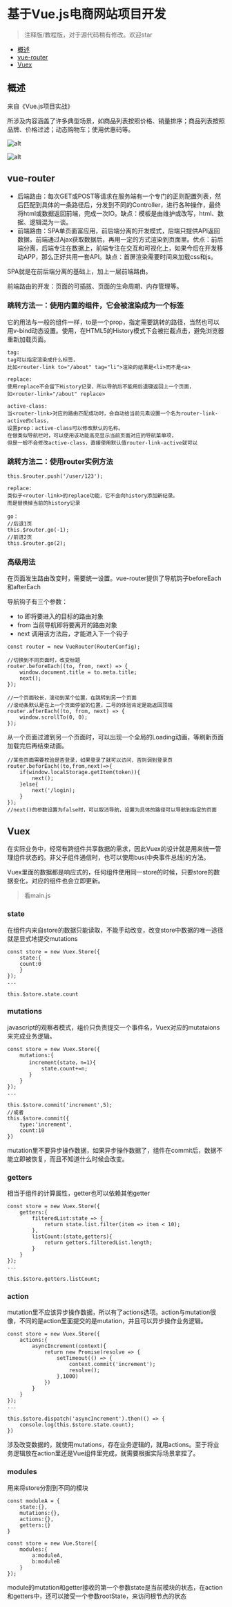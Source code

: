 # 基于Vue.js电商网站项目开发

> 注释版/教程版，对于源代码稍有修改。欢迎star

* [概述](#概述)
* [vue-router](#vue-router)
* [Vuex](#vuex)

## 概述
来自《Vue.js项目实战》  

所涉及内容涵盖了许多典型场景，如商品列表按照价格、销量排序；商品列表按照品牌、价格过滤；动态购物车；使用优惠码等。

![alt](/images/cut-1.jpg)

![alt](/images/cut-2.jpg)

## vue-router
* 后端路由：每次GET或POST等请求在服务端有一个专门的正则配置列表，然后匹配到具体的一条路径后，分发到不同的Controller，进行各种操作，最终将html或数据返回前端，完成一次IO。缺点：模板是由维护或改写，html、数据、逻辑混为一谈。
* 前端路由：SPA单页面富应用，前后端分离的开发模式，后端只提供API返回数据，前端通过Ajax获取数据后，再用一定的方式渲染到页面里。优点：前后端分离，后端专注在数据上，前端专注在交互和可视化上，如果今后在开发移动APP，那么正好共用一套API。缺点：首屏渲染需要时间来加载css和js。

SPA就是在前后端分离的基础上，加上一层前端路由。

前端路由的开发：页面的可插拔、页面的生命周期、内存管理等。

### 跳转方法一：使用内置的<router-link>组件，它会被渲染成为一个<a>标签
它的用法与一般的组件一样，to是一个prop，指定需要跳转的路径，当然也可以用v-bind动态设置。使用<router-link>，在HTML5的History模式下会被拦截点击，避免浏览器重新加载页面。

```
tag:
tag可以指定渲染成什么标签，
比如<router-link to="/about" tag="li">渲染的结果是<li>而不是<a>

replace:
使用replace不会留下History记录，所以导航后不能用后退键返回上一个页面，
如<router-link="/about" replace>

active-class:
当<router-link>对应的路由匹配成功时，会自动给当前元素设置一个名为router-link-active的class，
设置prop：active-class可以修改默认的名称。
在做类似导航栏时，可以使用该功能高亮显示当前页面对应的导航菜单项，
但是一般不会修改active-class，直接使用默认值router-link-active就可以
```

### 跳转方法二：使用router实例方法
```
this.$router.push('/user/123');

replace:
类似于<router-link>的replace功能，它不会向history添加新纪录。
而是替换掉当前的history记录

go：
//后退1页
this.$router.go(-1);
//前进2页
this.$router.go(2);
```

### 高级用法
在页面发生路由改变时，需要统一设置。vue-router提供了导航钩子beforeEach和afterEach

导航钩子有三个参数：
* to 即将要进入的目标的路由对象
* from 当前导航即将要离开的路由对象
* next 调用该方法后，才能进入下一个钩子

```
const router = new VueRouter(RouterConfig);

//切换到不同页面时，改变标题
router.beforeEach((to, from, next) => {
    window.document.title = to.meta.title;
    next();
});

//一个页面较长，滚动到某个位置，在跳转到另一个页面
//滚动条默认是在上一个页面停留的位置，二号的体验肯定是能返回顶端
router.afterEach((to, from, next) => {
    window.scrollTo(0, 0);
});
```

从一个页面过渡到另一个页面时，可以出现一个全局的Loading动画，等刷新页面加载完后再结束动画。
```
//某些页面需要校验是否登录，如果登录了就可以访问，否则调到登录页
router.beforEach((to,from,next)=>{
    if(window.localStorage.getItem(token)){
        next();
    }else{
        next('/login);
    }
});
//next()的参数设置为false时，可以取消导航，设置为具体的路径可以导航到指定的页面
```

## Vuex
在实际业务中，经常有跨组件共享数据的需求，因此Vuex的设计就是用来统一管理组件状态的。非父子组件通信时，也可以使用bus(中央事件总线)的方法。

Vuex里面的数据都是响应式的，任何组件使用同一store的时候，只要store的数据变化，对应的组件也会立即更新。

> 看main.js

### state
在组件内来自store的数据只能读取，不能手动改变，改变store中数据的唯一途径就是显式地提交mutations

```
const store = new Vuex.Store({
    state:{
    count:0
    }
});
...

this.$store.state.count
```


### mutations
javascript的观察者模式，组价只负责提交一个事件名，Vuex对应的mutataions来完成业务逻辑。

```
const store = new Vuex.Store({
    mutations:{
       increment(state，n=1){
           state.count+=n;
       }
    }
});
...

this.$store.commit('increment',5);
//或者
this.$store.commit({
    type:'increment',
    count:10
})

```
mutation里不要异步操作数据，如果异步操作数据了，组件在commit后，数据不能立即被恢复，而且不知道什么时候会改变。

### getters
相当于组件的计算属性，getter也可以依赖其他getter
```
const store = new Vuex.Store({
    getters:{
        filteredList:state => {
            return state.list.filter(item => item < 10);
        },
        listCount:(state,getters){
            return getters.filteredList.length;
        }
    }
});
...

this.$store.getters.listCount;
```

### action
mutation里不应该异步操作数据，所以有了actions选项。action与mutation很像，不同的是action里面提交的是mutation，并且可以异步操作业务逻辑。

```
const store = new Vuex.Store({
    actions:{
        asyncIncrement(context){
            return new Promise(resolve => {
                setTimeout(() => {
                    context.commit('increment');
                    resolve();
                },1000)
            })
        }
    }
});
...

this.$store.dispatch('asyncIncrement').then(() => {
    console.log(this.$store.state.count);
})
```
涉及改变数据的，就使用mutations，存在业务逻辑的，就用actions。至于将业务逻辑放在action里还是Vue组件里完成，就需要根据实际场景拿捏了。

### modules
用来将store分割到不同的模块
```
const moduleA = {
    state:{},
    mutations:{},
    actions:{},
    getters:{}
}

const store = new Vue.Store({
    modules:{
        a:moduleA,
        b:moduleB
    }
});

```
module的mutation和getter接收的第一个参数state是当前模块的状态，在action和getters中，还可以接受一个参数rootState，来访问根节点的状态
